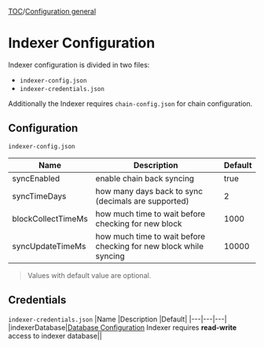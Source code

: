 [TOC](../README.md)/[Configuration general](./config-general.md)

# Indexer Configuration

Indexer configuration is divided in two files:
- `indexer-config.json`
- `indexer-credentials.json`

Additionally the Indexer requires `chain-config.json` for chain configuration.

## Configuration
`indexer-config.json`


|Name |Description |Default|
|---|---|---|
|syncEnabled|enable chain back syncing|true|
|syncTimeDays|how many days back to sync (decimals are supported)|2|
|blockCollectTimeMs|how much time to wait before checking for new block|1000|
|syncUpdateTimeMs|how much time to wait before checking for new block while syncing|10000|

> Values with default value are optional.


## Credentials
`indexer-credentials.json`
|Name |Description |Default|
|---|---|---|
|indexerDatabase|[Database Configuration](./json/json-DatabaseConfiguration.md) Indexer requires **read-write** access to indexer database||

